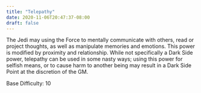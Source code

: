 ```yaml
---
title: "Telepathy"
date: 2020-11-06T20:47:37-08:00
draft: false
---
```


The Jedi may using the Force to mentally communicate with others, read or project thoughts, as well as manipulate memories and emotions. This power is modified by proximity and relationship. While not specifically a Dark Side power, telepathy can be used in some nasty ways; using this power for selfish means, or to cause harm to another being may result in a Dark Side Point at the discretion of the GM.

Base Difficulty: 10